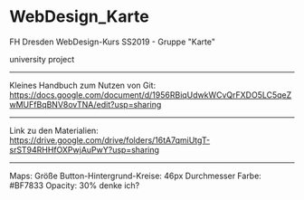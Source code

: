 # WebDesign_Karte
FH Dresden WebDesign-Kurs SS2019 - Gruppe "Karte"

university project

---

Kleines Handbuch zum Nutzen von Git: https://docs.google.com/document/d/1956RBiqUdwkWCvQrFXDO5LC5qeZwMUFfBqBNV8ovTNA/edit?usp=sharing

---

Link zu den Materialien: https://drive.google.com/drive/folders/16tA7qmiUtgT-srST94RHHfOXPwjAuPwY?usp=sharing

---

Maps:
Größe Button-Hintergrund-Kreise: 46px Durchmesser
Farbe: #BF7833
Opacity: 30% denke ich?